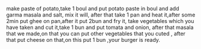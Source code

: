 make paste of potato,take 1 boul and put potato paste in boul and add garma masala and salt, mix it will,
after that take 1 pan and heat it,after some 2min put ghee on pan,after it put 2bun and fry it,
take vegetables which you have taken and cut it,take 1 bun and put tomata and onion,
after that masala that we made,on that you can put other vegetables that you cuted ,
after that put cheese on that,on this put 1 bun ,your burger is ready.